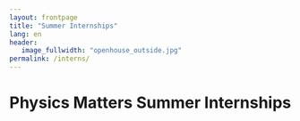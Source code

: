 ```yaml
---
layout: frontpage
title: "Summer Internships"
lang: en
header:
   image_fullwidth: "openhouse_outside.jpg"
permalink: /interns/
---
```

# Physics Matters Summer Internships
